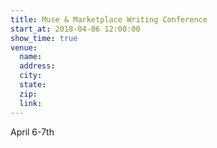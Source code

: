 ```yaml
---
title: Muse & Marketplace Writing Conference
start_at: 2018-04-06 12:00:00
show_time: true
venue:
  name:
  address:
  city:
  state:
  zip:
  link:
---
```



April 6-7th